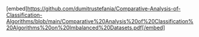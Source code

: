 [embed]https://github.com/dumitrustefania/Comparative-Analysis-of-Classification-Algorithms/blob/main/Comparative%20Analysis%20of%20Classification%20Algorithms%20on%20Imbalanced%20Datasets.pdf[/embed]
